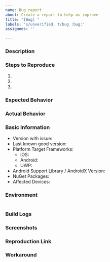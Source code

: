 ```yaml
---
name: Bug report
about: Create a report to help us improve
title: "[Bug] "
labels: 's/unverified, t/bug :bug:'
assignees: ''

---
```


<!-- Bug report best practices: https://github.com/xamarin/Xamarin.Forms/wiki/Submitting-Issues -->

### Description

### Steps to Reproduce

1. 
2. 
3. 

### Expected Behavior

### Actual Behavior

### Basic Information

- Version with issue:
- Last known good version:
- Platform Target Frameworks: <!-- All that apply -->
  - iOS:  <!-- The version of the iOS SDK you are compiling against, e.g. 11.1 -->
  - Android: <!-- The version of the Android SDK you are compiling against, e.g. 7.1 --> 
  - UWP:  <!-- The version of the UWP SDK you are compiling against, e.g. 16299 --> 
- Android Support Library / AndroidX Version: <!-- if applicable -->
- NuGet Packages:
- Affected Devices:

### Environment

<!--
1.
Visual Studio: Help > About Microsoft Visual Studio > Copy Info [button]
Visual Studio for Mac: Visual Studio > About Visual Studio > Show Details > Copy Information [button]
2. Paste into the code block below (between ```)
-->

```
```

### Build Logs

<!--
If your issue is related to a build error, be sure to attach build logs.

Binary logs are preferred instead of text logs.  Please save and attach a .binlog if possible:
(https://docs.microsoft.com/en-us/visualstudio/msbuild/obtaining-build-logs-with-msbuild?view=vs-2019#save-a-binary-log)

Otherwise, a text log is still helpful:

1. Place cursor below this comment block.
2. Attach build log or link to gist (https://gist.github.com/) of the log.
3. Logs can be found in the Build Output tab of the Errors pad in Visual Studio
To get full build logs, set the log verbosity to diagnostic at the following locations:
- On Visual Studio for Mac: Preferences > Projects > Build
- On Visual Studio for Windows: Tools > Options > Projects and Solutions > Build and Run
On Visual Studio for Windows you also want to add `-v -v -v -v` to the mtouch additional arguments by right-clicking the project in the solution explorer and selecting `Properties`.
-->


### Screenshots

<!-- If the issue is a visual issue, please include screenshots showing the problem if possible -->

### Reproduction Link

<!-- Please upload or provide a link to a reproduction case -->

### Workaround

<!-- Did you find any workaround for this issue? This can unblock other people while waiting for this issue to be resolved -->
